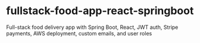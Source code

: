 # fullstack-food-app-react-springboot
Full-stack food delivery app with Spring Boot, React, JWT auth, Stripe payments, AWS deployment, custom emails, and user roles
